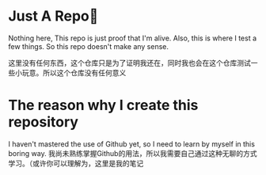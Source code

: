 # Just A Repo🎨
Nothing here, This repo is just proof that I'm alive. Also, this is where I test a few things. So this repo doesn't make any sense.

这里没有任何东西，这个仓库只是为了证明我还在，同时我也会在这个仓库测试一些小玩意。所以这个仓库没有任何意义

# The reason why I create this repository
I haven't mastered the use of Github yet, so I need to learn by myself in this boring way.
我尚未熟练掌握Github的用法，所以我需要自己通过这种无聊的方式学习。（或许你可以理解为，这里是我的笔记
